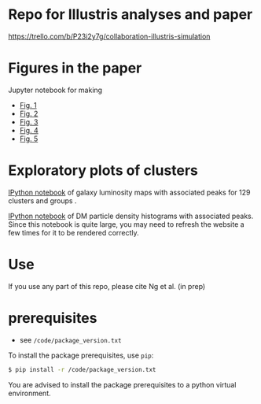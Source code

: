 # Repo for Illustris analyses and paper  
https://trello.com/b/P23i2y7g/collaboration-illustris-simulation

# Figures in the paper
Jupyter notebook for making 

* [Fig. 1](https://github.com/karenyyng/galaxy_DM_offset/blob/master/code/analyses/fig1_mass_richness_cuts.ipynb)
* [Fig. 2](https://github.com/karenyyng/galaxy_DM_offset/blob/master/code/analyses/fig2_color_magnitude_diagram.ipynb)
* [Fig. 3](https://github.com/karenyyng/galaxy_DM_offset/blob/95804288d0e5ae0ee10e0913d94e039773871283/code/analyses/fig3_peak_comparison_of_toy_Gaussians.ipynb)
* [Fig. 4](https://github.com/karenyyng/galaxy_DM_offset/blob/95804288d0e5ae0ee10e0913d94e039773871283/code/analyses/fig4_Illustris_cluster_vis.ipynb)
* [Fig. 5]()

# Exploratory plots of clusters
[IPython
notebook](https://github.com/karenyyng/galaxy_DM_offset/blob/master/code/analyses/visualize_Illustris_peaks_and_density.ipynb) of galaxy luminosity maps with associated peaks for 129 clusters and groups .

[IPython
notebook](https://github.com/karenyyng/galaxy_DM_offset/blob/master/code/prototypes/Informed_peak_finding.ipynb)
of DM particle density histograms with associated peaks.
Since this notebook is quite large, you may need to refresh the website a few
times for it to be rendered correctly.


# Use 
If you use any part of this repo, please cite Ng et al. (in prep)


# prerequisites 
* see `/code/package_version.txt`

To install the package prerequisites, use `pip`:
```bash
$ pip install -r /code/package_version.txt
```
You are advised to install the package prerequisites to a python virtual environment.

